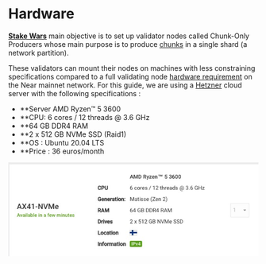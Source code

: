 

# Hardware


**[Stake Wars](https://medium.com/nearprotocol/join-stake-wars-to-become-a-chunk-only-producer-52cb67b19f19)** main objective is to set up validator nodes called Chunk-Only Producers whose main purpose is to produce [chunks](https://near.org/papers/nightshade/#nightshade) in a single shard (a network partition).

These validators can mount their nodes on machines with less constraining specifications compared to a full validating node [hardware requirement](https://near-nodes.io/validator/hardware) on the Near mainnet network.
For this guide, we are using a [Hetzner](https://hetzner.com) cloud server with the following specifications : 

  - **Server AMD Ryzen™ 5 3600
  - **CPU:  6 cores / 12 threads @ 3.6 GHz
  - **64 GB DDR4 RAM
  - **2 x 512 GB NVMe SSD (Raid1)
  - **OS : Ubuntu 20.04 LTS 
  - **Price : 36 euros/month



  ![server](../assets/node/server_hetzner.png "server")

